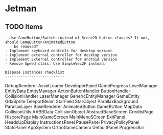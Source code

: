 # Jetman

TODO Items
----------

    - Use GameButton/Switch instead of Scene2D button classes? If not, should GameButton/AnimatedButton
        be removed?
    - Implement keyboard controls for desktop version
    - Implement external controller for desktop version
    - Implement External controller for android version
    - Remove Speed class. Use SimpleVec2F instead.

    Dispose Instances checklist
    ---------------------------
    
   DebugRenderer
   AssetLoader
   DeveloperPanel
   GameProgress
   LevelManager
   EntityData
   EntityManager
   ActionButtonHandler
   ButtonHandler
   CollisionHandler
   LaserManager
   GenericEntityManager
   GameEntity
   GdxSprite
   TeleportBeam
   StarField
   StarObject
   ParallaxBackground
   ParallaxLayer
   BaseRenderer
   AnimatedButton
   GameBUtton
   MapData
   CollisionUtils
   AABBData
   CollisionObject
   AbstractBaseScreen
   CreditsPage
   HiscorePage
   MainGameScreen
   MainMenuSCreen
   ExitPanel
   HeadsUpDisplay
   InstructionsPanel
   PausePanel
   PrivacyPolicyPanel
   StatsPanel
   AppSystem
   OrthoGameCamera
   DefaultPanel
   ProgressBar

    
